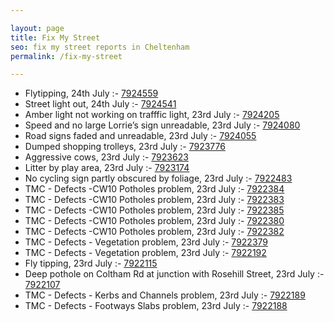 ```yaml
---

layout: page
title: Fix My Street
seo: fix my street reports in Cheltenham
permalink: /fix-my-street

---
```


<!-- fix_marker starts -->

- Flytipping, 24th July :- [7924559](https://www.fixmystreet.com/report/7924559)
- Street light out, 24th July :- [7924541](https://www.fixmystreet.com/report/7924541)
- Amber light not working on trafffic light, 23rd July :- [7924205](https://www.fixmystreet.com/report/7924205)
- Speed and no large Lorrie’s sign unreadable, 23rd July :- [7924080](https://www.fixmystreet.com/report/7924080)
- Road signs faded and unreadable, 23rd July :- [7924055](https://www.fixmystreet.com/report/7924055)
- Dumped shopping trolleys, 23rd July :- [7923776](https://www.fixmystreet.com/report/7923776)
- Aggressive cows, 23rd July :- [7923623](https://www.fixmystreet.com/report/7923623)
- Litter by play area, 23rd July :- [7923174](https://www.fixmystreet.com/report/7923174)
- No cycling sign partly obscured by foliage, 23rd July :- [7922483](https://www.fixmystreet.com/report/7922483)
- TMC - Defects -CW10 Potholes problem, 23rd July :- [7922384](https://www.fixmystreet.com/report/7922384)
- TMC - Defects -CW10 Potholes problem, 23rd July :- [7922383](https://www.fixmystreet.com/report/7922383)
- TMC - Defects -CW10 Potholes problem, 23rd July :- [7922385](https://www.fixmystreet.com/report/7922385)
- TMC - Defects -CW10 Potholes problem, 23rd July :- [7922380](https://www.fixmystreet.com/report/7922380)
- TMC - Defects -CW10 Potholes problem, 23rd July :- [7922382](https://www.fixmystreet.com/report/7922382)
- TMC - Defects - Vegetation problem, 23rd July :- [7922379](https://www.fixmystreet.com/report/7922379)
- TMC - Defects - Vegetation problem, 23rd July :- [7922192](https://www.fixmystreet.com/report/7922192)
- Fly tipping, 23rd July :- [7922115](https://www.fixmystreet.com/report/7922115)
- Deep pothole on Coltham Rd at junction with Rosehill Street, 23rd July :- [7922107](https://www.fixmystreet.com/report/7922107)
- TMC - Defects - Kerbs and Channels problem, 23rd July :- [7922189](https://www.fixmystreet.com/report/7922189)
- TMC - Defects - Footways Slabs problem, 23rd July :- [7922188](https://www.fixmystreet.com/report/7922188)

<!-- fix_marker ends -->